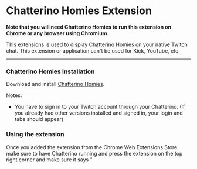 # Chatterino Homies Extension

**Note that you will need Chatterino Homies to run this extension on Chrome or any browser using Chromium.**

This extensions is used to display Chatterino Homies on your native Twitch chat. This extension or application can't be used for Kick, YouTube, etc. 

---

### Chatterino Homies Installation

Download and install [Chatterino Homies](https://chatterinohomies.com). 

Notes:

- You have to sign in to your Twitch account through your Chatterino. (If you already had other versions installed and signed in, your login and tabs should appear)

### Using the extension

Once you added the extension from the Chrome Web Extensions Store, make sure to have Chatterino running and press the extension on the top right corner and make sure it says "
